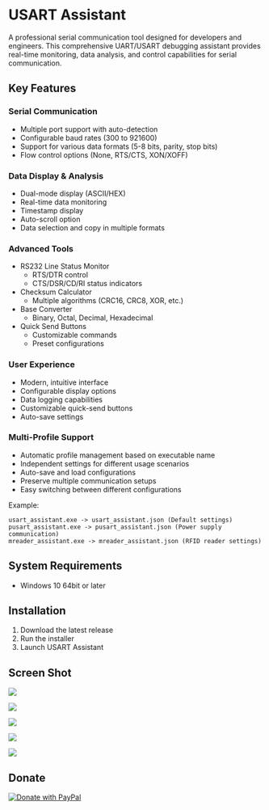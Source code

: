 # USART Assistant

A professional serial communication tool designed for developers and engineers. This comprehensive UART/USART debugging assistant provides real-time monitoring, data analysis, and control capabilities for serial communication.

## Key Features

### Serial Communication
- Multiple port support with auto-detection
- Configurable baud rates (300 to 921600)
- Support for various data formats (5-8 bits, parity, stop bits)
- Flow control options (None, RTS/CTS, XON/XOFF)

### Data Display & Analysis
- Dual-mode display (ASCII/HEX)
- Real-time data monitoring
- Timestamp display
- Auto-scroll option
- Data selection and copy in multiple formats

### Advanced Tools
- RS232 Line Status Monitor
  - RTS/DTR control
  - CTS/DSR/CD/RI status indicators
- Checksum Calculator
  - Multiple algorithms (CRC16, CRC8, XOR, etc.)
- Base Converter
  - Binary, Octal, Decimal, Hexadecimal
- Quick Send Buttons
  - Customizable commands
  - Preset configurations

### User Experience
- Modern, intuitive interface
- Configurable display options
- Data logging capabilities
- Customizable quick-send buttons
- Auto-save settings

### Multi-Profile Support
- Automatic profile management based on executable name
- Independent settings for different usage scenarios
- Auto-save and load configurations
- Preserve multiple communication setups
- Easy switching between different configurations

Example:
```
usart_assistant.exe -> usart_assistant.json (Default settings)
pusart_assistant.exe -> pusart_assistant.json (Power supply communication)
mreader_assistant.exe -> mreader_assistant.json (RFID reader settings)
```

## System Requirements
- Windows 10 64bit or later

## Installation
1. Download the latest release
2. Run the installer
3. Launch USART Assistant

## Screen Shot

![](screenshot/com.png)

![](screenshot/receive.png)

![](screenshot/transmit.png)

![](screenshot/conveter.png)

![](screenshot/calculator.png)


## Donate

[![Donate with PayPal](https://raw.githubusercontent.com/stefan-niedermann/paypal-donate-button/master/paypal-donate-button.png)](https://www.paypal.me/dannytwdanny)
